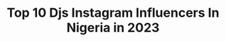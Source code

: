 ---
title: Top 10 Djs Instagram Influencers In Nigeria in 2023
description: >-
  Find top djs Instagram influencers in Nigeria in 2023. Most popular hashtags: #endsars #endpolicebrutality #endbadgovernanceinnigeria.
platform: Instagram
hits: 18
text_top: See the top-rated Instagram accounts on inBeat.
text_bottom: Our database holds 18 Instagram influencers like this in Nigeria for you to contact.
profiles:
  - username: "mcefilms"
    fullname: >-
      Wilfred A. Samson 🇳🇬
    bio: >-
      • Media Concept ® • #CINEMATOGRAPHER™ • #Wedding • #Event • #Videographer • WhatsApp: +234 813 192 6017
    location: "Nigeria"
    followers: 2298
    engagement: 624
    commentsToLikes: 0.143361
    id: ckf5m9vkzsw470j236pfictu9
    verified: false
    hashtags: "#weddingfilm, #naijaweddingvideo, #afterparty, #naijawedding"
  - username: "sidwell_n"
    fullname: >-
      SIDWELL
    bio: >-
      Proud music and television producer! Retired actor/tv presenter. 🇿🇦🇳🇬🎭🎬🎤🎹
    location: "Nigeria"
    followers: 81944
    engagement: 528
    commentsToLikes: 0.015481
    id: ck0txqaa2k4md0i197brl3z2n
    verified: false
    hashtags: "#shuuuu, #dreambig, #somewhereinthecape, #happyheritageday"
  - username: "westafricanbaby"
    fullname: >-
      miss w
    bio: >-
      🇳🇬 🇬🇭, CHICAGO,IL blackfeminist | electricalengineer 4c Hair Queen. Curls_AuNaturel Email:westafricanbaby@yahoo.com NEW YOUTUBE VIDEO⬇️
    location: "Nigeria"
    followers: 55160
    engagement: 300
    commentsToLikes: 0.030018
    id: ck13857taejjh0i19srwgwbp8
    verified: false
    hashtags: "#bombacurls, #wetnwildatwalmart, #wetnwildbeauty, #linkinbio"
  - username: "shantel_la_dopie"
    fullname: >-
      Lucas Praise Lorine
    bio: >-
      Creative Director @shantel_footwears Da Cute shoemaker Dance lover🥰 Crazy model An affectionate soul💯 #Irepjune19 #geminiqueen👑
    location: "Nigeria"
    followers: 3059
    engagement: 1357
    commentsToLikes: 0.034985
    id: ckap8gndbo87u0i78bnk94qdl
    verified: false
    hashtags: "#staysafe, #grace, #shantel, #daughterofgrace"
  - username: "shivolski"
    fullname: >-
      Noluthando
    bio: >-
      HALLS OMFCC| 2X NMU 👩‍🎓| AN ENTIRE MOOD 💃💃 FOR BOOKINGS: sikhakhane8@gmail.com DANCER | CHOREOGRAPHER | DM FOR PROMO video out now!!
    location: "Nigeria"
    followers: 6486
    engagement: 1376
    commentsToLikes: 0.035090
    id: ck5cgd18folcp0i11ueey4u4z
    verified: false
    hashtags: "#bantuknots, #dripdrip, #naturalhaircommunity, #dancersofinstagram"
  - username: "preshstagram"
    fullname: >-
      PRECIOUS EMMANUEL
    bio: >-
      ⚪Singer/Songwriter ⚪The Voice Nigeria 2 ⚪Wedding Singer ⚪️Theatre Musicals ⚪God Lover ⚪Bookings:emmanuelpreciouso@gmail.com ⚪VIDEOS
    location: "Nigeria"
    followers: 45583
    engagement: 239
    commentsToLikes: 0.062151
    id: ck134gqmdwc3w0i19r8jwgi5i
    verified: false
    hashtags: "#bbnaija, #endpolicebrutality, #endsars, #dontgiveup"
  - username: "official_singah"
    fullname: >-
      sin-gah
    bio: >-
      SINGAH ARTIST P-classic music group For booking contact....... okikefabian@gmail.com
    location: "Nigeria"
    followers: 55496
    engagement: 289
    commentsToLikes: 0.033569
    id: ck5zjeox1hge60i140ouenpl0
    verified: false
    hashtags: "#endsars, #endpolicebrutality, #endbadgovernanceinnigeria, #endbadgovernment"
  - username: "dresticks09"
    fullname: >-
      Dre-sticks
    bio: >-
      Dre-sticks aka Faluya Of Africa 🌍 • Premium recording Artiste • Pro. Record producer • Content creator +234 8034198899 ⛔️ business only
    location: "Nigeria"
    followers: 94580
    engagement: 168
    commentsToLikes: 0.041388
    id: ck5znjil7ola70i147z4mq2v2
    verified: false
    hashtags: "#faluyaofafrica, #repost, #dre, #foa"
  - username: "cynthiaerivo"
    fullname: >-
      Cynthia Erivo
    bio: >-
      Black. Actress. Singer. Producer. Creator. Happy. 🇳🇬 🇬🇧
    location: "Nigeria"
    followers: 524952
    engagement: 199
    commentsToLikes: 0.018127
    id: ck0ua6nt2bkft0i19yje1bemr
    verified: true
    hashtags: "#endsars, #endpolicebrutality, #sarsmustend, #endswat"
  - username: "davidoofficial"
    fullname: >-
      Davido Adeleke
    bio: >-
      #ENDSARS For inquiries 📧: davido@bfaandcolegal.com
    location: "Nigeria"
    followers: 18096334
    engagement: 160
    commentsToLikes: 0.049524
    id: ck0tt4o9l15340i1971zqgdq3
    verified: true
    hashtags: "#agt, #endsars, #endbadgovernanceinnigeria, #prayforosun"
---